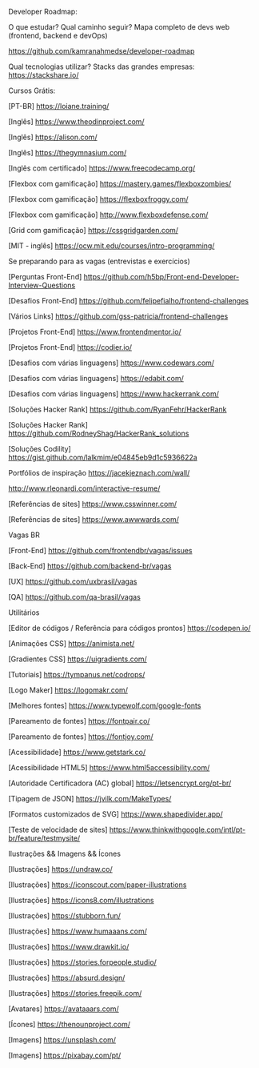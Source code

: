 Developer Roadmap: 

O que estudar? Qual caminho seguir? Mapa completo de devs web (frontend, backend e devOps)

https://github.com/kamranahmedse/developer-roadmap







Qual tecnologias utilizar? Stacks das grandes empresas:
https://stackshare.io/



Cursos Grátis:

[PT-BR] https://loiane.training/

[Inglês] https://www.theodinproject.com/

[Inglês] https://alison.com/

[Inglês] https://thegymnasium.com/

[Inglês com certificado] https://www.freecodecamp.org/

[Flexbox com gamificação] https://mastery.games/flexboxzombies/

[Flexbox com gamificação] https://flexboxfroggy.com/

[Flexbox com gamificação] http://www.flexboxdefense.com/

[Grid com gamificação] https://cssgridgarden.com/

[MIT - inglês] https://ocw.mit.edu/courses/intro-programming/




Se preparando para as vagas (entrevistas e exercícios)

[Perguntas Front-End] https://github.com/h5bp/Front-end-Developer-Interview-Questions

[Desafios Front-End] https://github.com/felipefialho/frontend-challenges

[Vários Links] https://github.com/gss-patricia/frontend-challenges

[Projetos Front-End] https://www.frontendmentor.io/

[Projetos Front-End] https://codier.io/

[Desafios com várias linguagens] https://www.codewars.com/

[Desafios com várias linguagens] https://edabit.com/

[Desafios com várias linguagens] https://www.hackerrank.com/

[Soluções Hacker Rank] https://github.com/RyanFehr/HackerRank

[Soluções Hacker Rank] https://github.com/RodneyShag/HackerRank_solutions

[Soluções Codility] https://gist.github.com/lalkmim/e04845eb9d1c5936622a


Portfólios de inspiração
https://jacekjeznach.com/wall/

http://www.rleonardi.com/interactive-resume/

[Referências de sites] https://www.csswinner.com/

[Referências de sites] https://www.awwwards.com/

Vagas BR

[Front-End] https://github.com/frontendbr/vagas/issues

[Back-End] https://github.com/backend-br/vagas

[UX] https://github.com/uxbrasil/vagas

[QA] https://github.com/qa-brasil/vagas





Utilitários

[Editor de códigos / Referência para códigos prontos] https://codepen.io/

[Animações CSS] https://animista.net/

[Gradientes CSS] https://uigradients.com/

[Tutoriais] https://tympanus.net/codrops/

[Logo Maker] https://logomakr.com/

[Melhores fontes] https://www.typewolf.com/google-fonts

[Pareamento de fontes] https://fontpair.co/

[Pareamento de fontes] https://fontjoy.com/

[Acessibilidade] https://www.getstark.co/

[Acessibilidade HTML5] https://www.html5accessibility.com/

[Autoridade Certificadora (AC) global] https://letsencrypt.org/pt-br/

[Tipagem de JSON] https://jvilk.com/MakeTypes/

[Formatos customizados de SVG] https://www.shapedivider.app/

[Teste de velocidade de sites] https://www.thinkwithgoogle.com/intl/pt-br/feature/testmysite/



Ilustrações && Imagens && Ícones

[Ilustrações] https://undraw.co/

[Ilustrações] https://iconscout.com/paper-illustrations

[Ilustrações] https://icons8.com/illustrations
 
[Ilustrações] https://stubborn.fun/

[Ilustrações] https://www.humaaans.com/

[Ilustrações] https://www.drawkit.io/

[Ilustrações] https://stories.forpeople.studio/

[Ilustrações] https://absurd.design/

[Ilustrações] https://stories.freepik.com/

[Avatares] https://avataaars.com/

[Ícones] https://thenounproject.com/

[Imagens] https://unsplash.com/

[Imagens] https://pixabay.com/pt/



